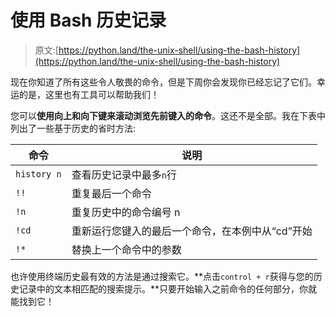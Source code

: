 # 使用 Bash 历史记录

> 原文:[https://python.land/the-unix-shell/using-the-bash-history](https://python.land/the-unix-shell/using-the-bash-history)

现在你知道了所有这些令人敬畏的命令，但是下周你会发现你已经忘记了它们。幸运的是，这里也有工具可以帮助我们！

您可以**使用向上和向下键来滚动浏览先前键入的命令**。这还不是全部。我在下表中列出了一些基于历史的省时方法:

| 命令 | 说明 |
| --- | --- |
| `history n` | 查看历史记录中最多`n`行 |
| `!!` | 重复最后一个命令 |
| `!n` | 重复历史中的命令编号 n |
| `!cd` | 重新运行您键入的最后一个命令，在本例中从“cd”开始 |
| `!*` | 替换上一个命令中的参数 |

也许使用终端历史最有效的方法是通过搜索它。**点击`control + r`获得与您的历史记录中的文本相匹配的搜索提示。**只要开始输入之前命令的任何部分，你就能找到它！